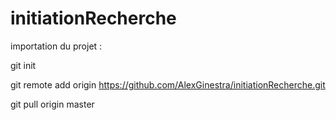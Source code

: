 # initiationRecherche
importation du projet : 

git init

git remote add origin https://github.com/AlexGinestra/initiationRecherche.git

git pull origin master
